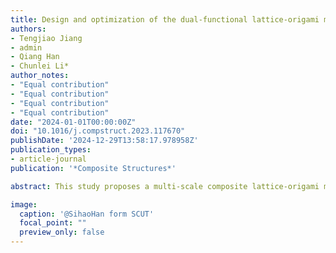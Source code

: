 ```yaml
---
title: Design and optimization of the dual-functional lattice-origami metamaterials
authors:
- Tengjiao Jiang
- admin
- Qiang Han
- Chunlei Li*
author_notes:
- "Equal contribution"
- "Equal contribution"
- "Equal contribution"
- "Equal contribution"
date: "2024-01-01T00:00:00Z"
doi: "10.1016/j.compstruct.2023.117670"
publishDate: '2024-12-29T13:58:17.978958Z'
publication_types:
- article-journal
publication: '*Composite Structures*'

abstract: This study proposes a multi-scale composite lattice-origami metamaterial (MCLOM) to achieve excellent bandgap characteristics and energy absorption capacities. The MCLOMs are constructed by considering the high impedance mismatch of lattice structures, the spatial deformability of origami structures, and the tunability of the components in multi-scale composite materials. Firstly, elastic wave propagation characteristics are analyzed in the Bloch wave framework, revealing the realization of complete bandgaps and their generation mechanism by mode shape analysis and transmission spectrum. Subsequently, an optimization framework integrating the particle swarm optimization (PSO) algorithm is developed to maximize the first bandgap’s bandwidth by adjusting various component parameters. Under optimal distribution, the proposed metamaterials achieve remarkable improvements of 289% and 271% in the design objectives of two lattice-origami metamaterials with 90 dihedral angle compared to the initial distribution. It can be demonstrated that non-uniform distributions of multi-scale composite materials are dramatically effective for broadband wave attenuation. Additionally, while striving to widen the bandgap, the energy absorption capacities of structures are also crucial. The effect of the distribution of multi-scale composite materials with the optimal bandgap on the energy absorption performance is investigated. The results reveal that the optimal distribution of the lattice-origami metamaterials yields notable improvements of 48.26% and 34.86% under low-velocity impact, and 37.41% and 25.19% under medium-velocity impact. This work presents innovative concepts and approaches for devising and implementing novel dual-functional metamaterials, undoubtedly propelling the continual progress of material science and engineering technology in the times ahead.

image:
  caption: '@SihaoHan form SCUT'
  focal_point: ""
  preview_only: false
---
```

